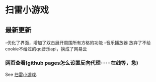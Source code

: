 # 扫雷小游戏

## 最新更新
-优化了界面，增加了双击展开周围所有方格的功能
-音乐播放器 放弃了不给cookie不给过的qq音乐api，换成了网易云

### 网页查看(github pages怎么设置反向代理······在线等，急)
See [扫雷小游戏](http://150.158.113.99:8081/).
